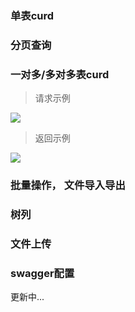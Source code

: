 ### 单表curd 
### 分页查询
### 一对多/多对多表curd
> 请求示例

![](https://img-blog.csdnimg.cn/20210225023024220.png)

> 返回示例

![](https://img-blog.csdnimg.cn/20210225023024988.png)

### 批量操作， 文件导入导出
### 树列
### 文件上传

### swagger配置

更新中...